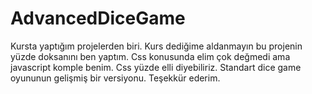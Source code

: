 # AdvancedDiceGame
Kursta yaptığım projelerden biri. Kurs dediğime aldanmayın bu projenin yüzde doksanını ben yaptım.
Css konusunda elim çok değmedi ama javascript komple benim. Css yüzde elli diyebiliriz.
Standart dice game oyununun gelişmiş bir versiyonu. Teşekkür ederim.

